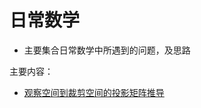 # 日常数学
  * 主要集合日常数学中所遇到的问题，及思路

主要内容：

  * [观察空间到裁剪空间的投影矩阵推导](./ModelSpace_2_ClipSpace_MatrixDeduction.md)
